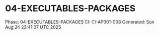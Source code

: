 # 04-EXECUTABLES-PACKAGES
Phase: 04-EXECUTABLES-PACKAGES
CI: CI-AP001-008
Generated: Sun Aug 24 22:41:07 UTC 2025
